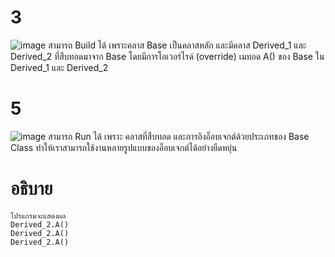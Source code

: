 # 3 #
![image](https://github.com/ThanaloekKaisai/03376836-OOP-2566-Lab-11/assets/144195683/cdecbfae-8f29-4529-9703-2df9ebf18ca1)
สามารถ Build ได้ เพราะคลาส Base เป็นคลาสหลัก และมีคลาส Derived_1 และ Derived_2 ที่สืบทอดมาจาก Base โดยมีการโอเวอร์ไรด์ (override) เมทอด A() ของ Base ใน Derived_1 และ Derived_2


# 5 # 

![image](https://github.com/ThanaloekKaisai/03376836-OOP-2566-Lab-11/assets/144195683/03a0b8ef-60f2-487b-accd-2f46d8109dd4)
สามารถ Run ได้ เพราะ คลาสที่สืบทอด และการอิงอ็อบเจกต์ด้วยประเภทของ Base Class ทำให้เราสามารถใช้งานหลายรูปแบบของอ็อบเจกต์ได้อย่างยืดหยุ่น

# อธิบาย #
```
โปรแกรมจะแสดงผล
Derived_2.A()
Derived_2.A()
Derived_2.A()

